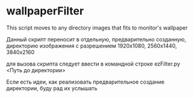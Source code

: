 # wallpaperFilter
This script moves to any directory images that fits to monitor's wallpaper

Данный скрипт переносит в отдельную, предварительно созданную, директорию изображения с разрешением 1920х1080, 2560х1440, 3840х2160

для вызова скрипта следует ввести в командной строке ezFilter.py <Путь до директории>   

Если есть идеи, как реализовать предварительное создание директории, буду рад их услышать
